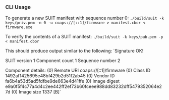 ### CLI Usage
To generate a new SUIT manifest with sequence number 0:
`./build/suit -k keys/priv.pem -n 0 -u coaps://[::1]/firmware > manifest.cbor < firmware.exe`

To verify the contents of a SUIT manifest:
`./build/suit -k keys/pub.pem -p < manifest.cbor`

This should produce output similar to the following:
`Signature OK!

SUIT version		1
Component count		1
Sequence number		2

Component details:
(0) Remote URI		coaps://[::1]/firmware
(0) Class ID		1492af1425695e48bf429b2d51f2ab45
(0) Vendor ID		fa6b4a53d5ad5fdfbe9de663e4d41ffe
(0) Image digest	e9a0f5f4c77a4d4c2ee442ff2ef73b60fceee988dd83232dff5479352064e27d
(0) Image size		1337 [B]`
